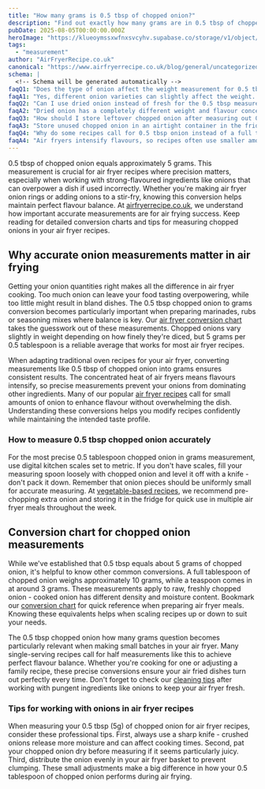 ```yaml
---
title: "How many grams is 0.5 tbsp of chopped onion?"
description: "Find out exactly how many grams are in 0.5 tbsp of chopped onion for perfect air fryer recipes every time. Includes UK conversion chart."
pubDate: 2025-08-05T00:00:00.000Z
heroImage: "https://klueoymssxwfnxsvcyhv.supabase.co/storage/v1/object/public/Shmucket/how-many-grams-is-0-5-tbsp-chopped-onion.webp"
tags:
  - "measurement"
author: "AirFryerRecipe.co.uk"
canonical: "https://www.airfryerrecipe.co.uk/blog/general/uncategorized/how-many-grams-is-0-5-tbsp-chopped-onion"
schema: |
  <!-- Schema will be generated automatically -->
faqQ1: "Does the type of onion affect the weight measurement for 0.5 tbsp?"
faqA1: "Yes, different onion varieties can slightly affect the weight. Standard brown onions weigh about 5g per 0.5 tbsp when chopped, while sweeter varieties like Vidalia may be slightly heavier due to higher water content. Red onions are typically similar to brown onions in weight. For most air fryer recipes, the 5g approximation works well across onion types."
faqQ2: "Can I use dried onion instead of fresh for the 0.5 tbsp measurement?"
faqA2: "Dried onion has a completely different weight and flavour concentration. For 0.5 tbsp fresh chopped onion (5g), you'd only need about 1 teaspoon of dried onion flakes. Remember that dried onion rehydrates during cooking, so adjust liquid in your recipe if substituting. The texture will differ in air fried dishes."
faqQ3: "How should I store leftover chopped onion after measuring out 0.5 tbsp?"
faqA3: "Store unused chopped onion in an airtight container in the fridge for up to 5 days. For longer storage, freeze measured portions in ice cube trays - each cube holds about 0.5 tbsp (5g) when frozen. This makes it easy to grab the right amount for future air fryer recipes without repeated chopping."
faqQ4: "Why do some recipes call for 0.5 tbsp onion instead of a full tablespoon?"
faqA4: "Air fryers intensify flavours, so recipes often use smaller amounts of strong ingredients like onion. The 0.5 tbsp measurement (5g) provides enough flavour without overpowering other ingredients. This is especially important in compact air fryer baskets where ingredients cook in close proximity. The precise measurement ensures balanced results."
---
```

<p>0.5 tbsp of chopped onion equals approximately 5 grams. This measurement is crucial for air fryer recipes where precision matters, especially when working with strong-flavoured ingredients like onions that can overpower a dish if used incorrectly. Whether you're making air fryer onion rings or adding onions to a stir-fry, knowing this conversion helps maintain perfect flavour balance. At <a href=https://www.airfryerrecipe.co.uk>airfryerrecipe.co.uk</a>, we understand how important accurate measurements are for air frying success. Keep reading for detailed conversion charts and tips for measuring chopped onions in your air fryer recipes.</p>

<h2>Why accurate onion measurements matter in air frying</h2>
<p>Getting your onion quantities right makes all the difference in air fryer cooking. Too much onion can leave your food tasting overpowering, while too little might result in bland dishes. The 0.5 tbsp chopped onion to grams conversion becomes particularly important when preparing marinades, rubs or seasoning mixes where balance is key. Our <a href=https://www.airfryerrecipe.co.uk/air-fryer-conversion-chart>air fryer conversion chart</a> takes the guesswork out of these measurements. Chopped onions vary slightly in weight depending on how finely they're diced, but 5 grams per 0.5 tablespoon is a reliable average that works for most air fryer recipes.</p>

<p>When adapting traditional oven recipes for your air fryer, converting measurements like 0.5 tbsp of chopped onion into grams ensures consistent results. The concentrated heat of air fryers means flavours intensify, so precise measurements prevent your onions from dominating other ingredients. Many of our popular <a href=https://www.airfryerrecipe.co.uk/recipes>air fryer recipes</a> call for small amounts of onion to enhance flavour without overwhelming the dish. Understanding these conversions helps you modify recipes confidently while maintaining the intended taste profile.</p>

<h3>How to measure 0.5 tbsp chopped onion accurately</h3>
<p>For the most precise 0.5 tablespoon chopped onion in grams measurement, use digital kitchen scales set to metric. If you don't have scales, fill your measuring spoon loosely with chopped onion and level it off with a knife - don't pack it down. Remember that onion pieces should be uniformly small for accurate measuring. At <a href=https://www.airfryerrecipe.co.uk/recipe-category/vegetables>vegetable-based recipes</a>, we recommend pre-chopping extra onion and storing it in the fridge for quick use in multiple air fryer meals throughout the week.</p>

<h2>Conversion chart for chopped onion measurements</h2>
<p>While we've established that 0.5 tbsp equals about 5 grams of chopped onion, it's helpful to know other common conversions. A full tablespoon of chopped onion weighs approximately 10 grams, while a teaspoon comes in at around 3 grams. These measurements apply to raw, freshly chopped onion - cooked onion has different density and moisture content. Bookmark our <a href=https://www.airfryerrecipe.co.uk/air-fryer-conversion-chart>conversion chart</a> for quick reference when preparing air fryer meals. Knowing these equivalents helps when scaling recipes up or down to suit your needs.</p>

<p>The 0.5 tbsp chopped onion how many grams question becomes particularly relevant when making small batches in your air fryer. Many single-serving recipes call for half measurements like this to achieve perfect flavour balance. Whether you're cooking for one or adjusting a family recipe, these precise conversions ensure your air fried dishes turn out perfectly every time. Don't forget to check our <a href=https://www.airfryerrecipe.co.uk/air-fryer-cleaner>cleaning tips</a> after working with pungent ingredients like onions to keep your air fryer fresh.</p>

<h3>Tips for working with onions in air fryer recipes</h3>
<p>When measuring your 0.5 tbsp (5g) of chopped onion for air fryer recipes, consider these professional tips. First, always use a sharp knife - crushed onions release more moisture and can affect cooking times. Second, pat your chopped onion dry before measuring if it seems particularly juicy. Third, distribute the onion evenly in your air fryer basket to prevent clumping. These small adjustments make a big difference in how your 0.5 tablespoon of chopped onion performs during air frying.</p>
